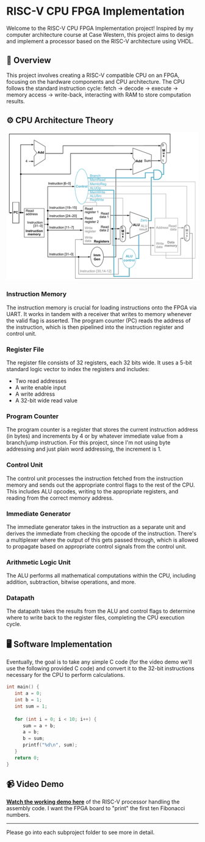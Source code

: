 # RISC-V CPU FPGA Implementation
Welcome to the RISC-V CPU FPGA Implementation project! Inspired by my computer architecture course at Case Western, this project aims to design and implement a processor based on the RISC-V architecture using VHDL.

## 🧠 Overview 
This project involves creating a RISC-V compatible CPU on an FPGA, focusing on the hardware components and CPU architecture. The CPU follows the standard instruction cycle: fetch → decode → execute → memory access → write-back, interacting with RAM to store computation results.

## ⚙️ CPU Architecture Theory
<img src="./riscv-architecture.png" />

### Instruction Memory
The instruction memory is crucial for loading instructions onto the FPGA via UART. It works in tandem with a receiver that writes to memory whenever the valid flag is asserted. The program counter (PC) reads the address of the instruction, which is then pipelined into the instruction register and control unit.

### Register File
The register file consists of 32 registers, each 32 bits wide. It uses a 5-bit standard logic vector to index the registers and includes:
- Two read addresses
- A write enable input
- A write address
- A 32-bit wide read value

### Program Counter
The program counter is a register that stores the current instruction address (in bytes) and increments by 4 or by whatever immediate value from a branch/jump instruction. For this project, since I'm not using byte addressing and just plain word addressing, the increment is 1.

### Control Unit
The control unit processes the instruction fetched from the instruction memory and sends out the appropriate control flags to the rest of the CPU. This includes ALU opcodes, writing to the appropriate registers, and reading from the correct memory address.

### Immediate Generator
The immediate generator takes in the instruction as a separate unit and derives the immediate from checking the opcode of the instruction. There's a multiplexer where the output of this gets passed through, which is allowed to propagate based on appropriate control signals from the control unit.

### Arithmetic Logic Unit
The ALU performs all mathematical computations within the CPU, including addition, subtraction, bitwise operations, and more.

### Datapath
The datapath takes the results from the ALU and control flags to determine where to write back to the register files, completing the CPU execution cycle.

## 🖥️ Software Implementation
Eventually, the goal is to take any simple C code (for the video demo we'll use the following provided C code) and convert it to the 32-bit instructions necessary for the CPU to perform calculations.

```C
int main() {
   int a = 0;
   int b = 1;
   int sum = 1;

   for (int i = 0; i < 10; i++) {
      sum = a + b;
      a = b;
      b = sum;
      printf("%d\n", sum);
   }
   return 0;
}
```

## 📹 Video Demo

**[Watch the working demo here](https://youtu.be/ghEym8AjQQo)** of the RISC-V processor handling the assembly code. I want the FPGA board to "print" the first ten Fibonacci numbers.

--- 

Please go into each subproject folder to see more in detail.
